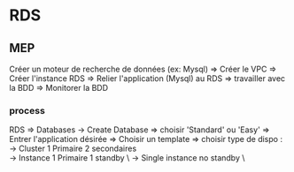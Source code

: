 # RDS
## MEP
Créer un moteur de recherche de données (ex: Mysql) => Créer le VPC => Créer l'instance RDS => Relier l'application (Mysql) au RDS => travailler avec la BDD => Monitorer la BDD
### process
RDS => Databases -> Create Database => choisir 'Standard' ou 'Easy' => Entrer l'application désirée => Choisir un template => choisir type de dispo : \
-> Cluster 1 Primaire 2 secondaires \
-> Instance 1 Primaire 1 standby \ 
-> Single instance no standby \ 

